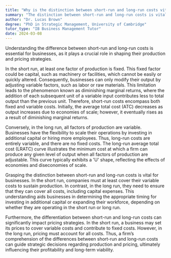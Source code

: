 ```yaml
---
title: "Why is the distinction between short-run and long-run costs vital?"
summary: "The distinction between short-run and long-run costs is vital as it helps businesses make informed production and pricing decisions."
author: "Dr. Lucas Brown"
degree: "PhD in Strategic Management, University of Cambridge"
tutor_type: "IB Business Management Tutor"
date: 2024-03-08
---
```


Understanding the difference between short-run and long-run costs is essential for businesses, as it plays a crucial role in shaping their production and pricing strategies.

In the short run, at least one factor of production is fixed. This fixed factor could be capital, such as machinery or facilities, which cannot be easily or quickly altered. Consequently, businesses can only modify their output by adjusting variable factors, such as labor or raw materials. This limitation leads to the phenomenon known as diminishing marginal returns, where the addition of each subsequent unit of a variable input contributes less to total output than the previous unit. Therefore, short-run costs encompass both fixed and variable costs. Initially, the average total cost (ATC) decreases as output increases due to economies of scale; however, it eventually rises as a result of diminishing marginal returns.

Conversely, in the long run, all factors of production are variable. Businesses have the flexibility to scale their operations by investing in additional capital or hiring more employees. Thus, long-run costs are entirely variable, and there are no fixed costs. The long-run average total cost (LRATC) curve illustrates the minimum cost at which a firm can produce any given level of output when all factors of production are adjustable. This curve typically exhibits a 'U' shape, reflecting the effects of economies and diseconomies of scale.

Grasping the distinction between short-run and long-run costs is vital for businesses. In the short run, companies must at least cover their variable costs to sustain production. In contrast, in the long run, they need to ensure that they can cover all costs, including capital expenses. This understanding aids businesses in determining the appropriate timing for investing in additional capital or expanding their workforce, depending on whether they are operating in the short run or long run.

Furthermore, the differentiation between short-run and long-run costs can significantly impact pricing strategies. In the short run, a business may set its prices to cover variable costs and contribute to fixed costs. However, in the long run, pricing must account for all costs. Thus, a firm’s comprehension of the differences between short-run and long-run costs can guide strategic decisions regarding production and pricing, ultimately influencing their profitability and long-term viability.
    